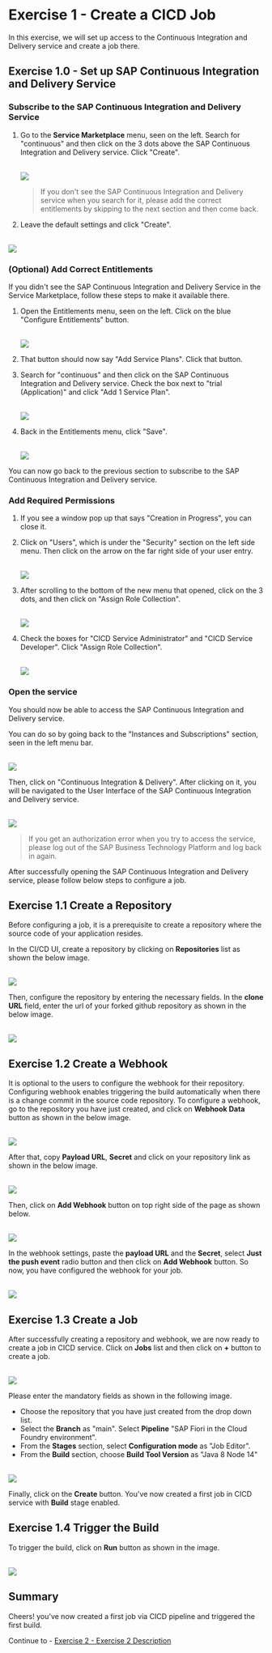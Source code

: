 # Exercise 1 - Create a CICD Job

In this exercise, we will set up access to the Continuous Integration and Delivery service and create a job there.

## Exercise 1.0 - Set up SAP Continuous Integration and Delivery Service

### Subscribe to the SAP Continuous Integration and Delivery Service

1. Go to the **Service Marketplace** menu, seen on the left. Search for "continuous" and then click on
   the 3 dots above the SAP Continuous Integration and Delivery service. Click "Create".

   <br>![](/exercises/ex1/images/create_subscription.png)

   > If you don't see the SAP Continuous Integration and Delivery service when you search for it, please add the correct entitlements by skipping to the next section and then come back.

1. Leave the default settings and click "Create".

<br>![](/exercises/ex1/images/subscribe_to_service.png)

### (Optional) Add Correct Entitlements

If you didn't see the SAP Continuous Integration and Delivery Service in the Service Marketplace,
follow these steps to make it available there.

1. Open the Entitlements menu, seen on the left. Click on the blue "Configure Entitlements"
   button.

   <br>![](/exercises/ex1/images/configure_entitlements.png)

1. That button should now say "Add Service Plans". Click that button.

1. Search for "continuous" and then click on the SAP Continuous Integration and Delivery service.
   Check the box next to "trial (Application)" and click "Add 1 Service Plan".

   <br>![](/exercises/ex1/images/add_service_plan.png)

1. Back in the Entitlements menu, click "Save".

   <br>![](/exercises/ex1/images/save_entitlements.png)

You can now go back to the previous section to subscribe to the SAP Continuous Integration and
Delivery service.

### Add Required Permissions

1. If you see a window pop up that says "Creation in Progress", you can close it.

1. Click on "Users", which is under the "Security" section on the left side menu. Then click on the
   arrow on the far right side of your user entry.

   <br>![](/exercises/ex1/images/click_on_user.png)

1. After scrolling to the bottom of the new menu that opened, click on the 3 dots, and then click
   on "Assign Role Collection".

   <br>![](/exercises/ex1/images/assign_role.png)

1. Check the boxes for "CICD Service Administrator" and "CICD Service Developer". Click "Assign Role
   Collection".

   <br>![](/exercises/ex1/images/assign_cicd_roles.png)

### Open the service

You should now be able to access the SAP Continuous Integration and Delivery service.

You can do so by going back to the "Instances and Subscriptions" section, seen in the left menu bar.

<br>![](images/login_to_cicd.png)

Then, click on "Continuous Integration & Delivery". After clicking on it, you will be navigated to
the User Interface of the SAP Continuous Integration and Delivery service.

<br>![](/exercises/ex1/images/open_service.png)

> If you get an authorization error when you try to access the service, please log out of the SAP Business Technology Platform and log back in again.

After successfully opening the SAP Continuous Integration and Delivery service, please follow below
steps to configure a job.

## Exercise 1.1 Create a Repository

Before configuring a job, it is a prerequisite to create a repository where the source code of your application resides.

In the CI/CD UI, create a repository by clicking on **Repositories** list as shown the below image.

<br>![](images/add_repo.png)

Then, configure the repository by entering the necessary fields. In the **clone URL** field, enter the url of your forked github repository as shown in the below image.
 
<br>![](images/configure_repo.png)


## Exercise 1.2 Create a Webhook

It is optional to the users to configure the webhook for their repository. Configuring webhook enables triggering the build automatically when there is a change commit in the source code repository. 
To configure a webhook, go to the repository you have just created, and click on **Webhook Data** button as shown in the below image.

<br>![](images/webhook_data_button.png)

After that, copy **Payload URL**, **Secret** and click on your repository link as shown in the below image.

<br>![](images/webhook_payload_info.png)

Then, click on **Add Webhook** button on top right side of the page as shown below.
 
<br>![](images/add_webhook_button.png)

In the webhook settings, paste the **payload URL** and the **Secret**, select **Just the push event** radio button and then click on **Add Webhook** button.
So now, you have configured the webhook for your job.

<br>![](images/webhook_config.png)

## Exercise 1.3 Create a Job

After successfully creating a repository and webhook, we are now ready to create a job in CICD service.
Click on **Jobs** list and then click on **+** button to create a job.

<br>![](images/add_a_job.png)

 Please enter the mandatory fields as shown in the following image. 
 - Choose the repository that you have just created from the drop down list. 
 - Select the **Branch** as "main". Select **Pipeline** "SAP Fiori in the Cloud Foundry environment". 
 - From the **Stages** section, select **Configuration mode** as "Job Editor".
 - From the **Build** section, choose **Build Tool Version** as "Java 8 Node 14" 

<br>![](images/configure_a_job.png)

Finally, click on the **Create** button. You've now created a first job in CICD service with **Build** stage enabled.

## Exercise 1.4 Trigger the Build

To trigger the build, click on **Run** button as shown in the image.

<br>![](images/trigger_build.png)

## Summary

Cheers! you've now created a first job via CICD pipeline and triggered the first build.

Continue to - [Exercise 2 - Exercise 2 Description](../ex2/README.md)

